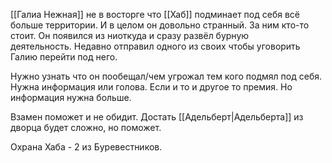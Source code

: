 [[Галиа Нежная]]  не в восторге что [[Хаб]] подминает под себя всё больше территории. И в целом он довольно странный.  За ним кто-то стоит. Он появился из ниоткуда и сразу развёл бурную деятельность. Недавно отправил одного из своих чтобы уговорить Галию перейти под него.

Нужно узнать что он пообещал/чем угрожал тем кого подмял под себя. Нужна информация или голова. Если и то и другое то премия. Но информация нужна больше.

Взамен поможет и не обидит. Достать [[Адельберт|Адельберта]] из дворца будет сложно, но поможет. 

Охрана Хаба - 2 из Буревестников.